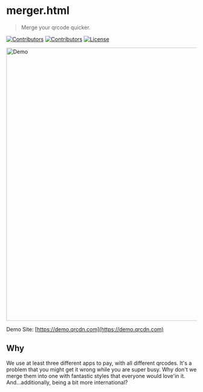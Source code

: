 # merger.html
> Merge your qrcode quicker. 

<a href="https://github.com/hifocus/merger/graphs/contributors"><img alt="Contributors" src="https://img.shields.io/github/contributors/hifocus/merger.svg?style=flat-square"/></a>
<a href="https://github.com/hifocus/merger/stargazers"><img alt="Contributors" src="https://img.shields.io/github/stars/hifocus/merger.svg?style=flat-square"/></a>
<a href="https://github.com/hifocus/merger/blob/master/LICENSE"><img alt="License" src="https://img.shields.io/github/license/hifocus/merger.svg?style=flat-square"/></a>

<a href="https://demo.qrcdn.com/"><img width="720" src="https://i.imgur.com/r0dUr2u.png" alt="Demo"></a>

Demo Site: [https://demo.qrcdn.com](https://demo.qrcdn.com)

## Why
 We use at least three different apps to pay, with all different qrcodes. It's a problem that you might get it wrong while you are super busy. Why don't we merge them into one with fantastic styles that everyone would love'in it. And...additionally, being a bit more international? 

 <!-- ## Definition.
 Merger.html is a HTML template that allows you to merge 

 ## Features
 1. Fast speed. Only six request -->

